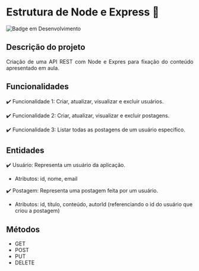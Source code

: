 # Estrutura de Node e Express :seedling:
![Badge em Desenvolvimento](http://img.shields.io/static/v1?label=STATUS&message=EM%20DESENVOLVIMENTO&color=GREEN&style=for-the-badge)

## Descrição do projeto 

<p align="justify">
  Criação de uma API REST com Node e Expres para fixação do conteúdo apresentado em aula.
</p>

## Funcionalidades

:heavy_check_mark: Funcionalidade 1: Criar, atualizar, visualizar e excluir usuários.

:heavy_check_mark: Funcionalidade 2: Criar, atualizar, visualizar e excluir postagens.

:heavy_check_mark: Funcionalidade 3: Listar todas as postagens de um usuário específico.

## Entidades

:heavy_check_mark: Usuário: Representa um usuário da aplicação.
   * Atributos: id, nome, email

:heavy_check_mark: Postagem: Representa uma postagem feita por um usuário.
   * Atributos: id, título, conteúdo, autorId (referenciando o id do usuário que criou a postagem)

## Métodos

* GET
* POST
* PUT
* DELETE
